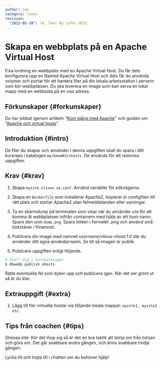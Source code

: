 ```yaml
---
author: lew
category: linux
revision:
  "2022-05-10": (A, lew) Ny inför HT22.
...
```


# Skapa en webbplats på en Apache Virtual Host

Fixa iordning en webbplats med en Apache Virtual Host. Du får dels konfigurera upp en Named Apache Virtual Host och dels får du använda volymer och portar för att hantera filer på din lokala arbetsstation i servern som kör webbplatsen. Du ska leverera en image som kan serva en lokal mapp med en webbsida på en viss adress.

<!--more-->

## Förkunskaper {#forkunskaper}

Du har jobbat igenom artikeln "[Kom igång med Apache](kunskap/kom-igang-med-apache)" och guiden om "[Apache och virtual hosts](guide/docker/apache-vh)".

## Introduktion {#intro}

De filer du skapar och använder i denna uppgiften skall du spara i ditt kursrepo i katalogen `me/kmom03/vhosts`. De används för att redovisa uppgiften.

## Krav {#krav}

1. Skapa `mysite.vlinux.se.conf`. Använd variabler för sökvägarna.

1. Skapa en `Dockerfile` som installerar Apache2, kopierar in configfilen till rätt plats och startar Apache2 utan felmeddelanden eller varningar.

1. Ta en skärmdump på terminalen som visar när du använder `w3m` för att komma åt webbplatsen inifrån containern med hjälp av ett host-namn. Spara den som `dump.png`. Spara bilden i formatet .png och använd små bokstäver i filnamnet.

1. Publicera din image med namnet _username/vlinux-vhost:1.0_ där du använder ditt egna användarnamn. Se till så imagen är publik.

1. Publicera uppgiften enligt följande.

```bash
# Ställ dig i kurskatalogen
$ dbwebb publish vhosts
```

Rätta eventuella fel som dyker upp och publicera igen. När det ser grönt ut så är du klar.

## Extrauppgift {#extra}

1. Lägg till fler virtuella hostar via följande lokala mappar: `mysite1, mysite2 etc`.

## Tips från coachen {#tips}

Stressa inte. Kör det ihop sig så är det en bra taktik att börja om från början och göra om. Det går snabbare andra gången, och ännu snabbare tredje gången.

Lycka till och hojta till i chatten om du behöver hjälp!
